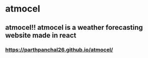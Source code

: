 # atmocel

## atmocel!! atmocel is a weather forecasting website made in react

### https://parthpanchal26.github.io/atmocel/
